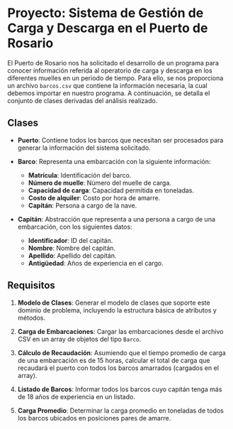 # Proyecto: Sistema de Gestión de Carga y Descarga en el Puerto de Rosario

El Puerto de Rosario nos ha solicitado el desarrollo de un programa para conocer información referida al operatorio de carga y descarga en los diferentes muelles en un periodo de tiempo. Para ello, se nos proporciona un archivo `barcos.csv` que contiene la información necesaria, la cual debemos importar en nuestro programa. A continuación, se detalla el conjunto de clases derivadas del análisis realizado.

## Clases

- **Puerto**: Contiene todos los barcos que necesitan ser procesados para generar la información del sistema solicitado.

- **Barco**: Representa una embarcación con la siguiente información:
  - **Matrícula**: Identificación del barco.
  - **Número de muelle**: Número del muelle de carga.
  - **Capacidad de carga**: Capacidad permitida en toneladas.
  - **Costo de alquiler**: Costo por hora de amarre.
  - **Capitán**: Persona a cargo de la nave.

- **Capitán**: Abstracción que representa a una persona a cargo de una embarcación, con los siguientes datos:
  - **Identificador**: ID del capitán.
  - **Nombre**: Nombre del capitán.
  - **Apellido**: Apellido del capitán.
  - **Antigüedad**: Años de experiencia en el cargo.

## Requisitos

1. **Modelo de Clases**: Generar el modelo de clases que soporte este dominio de problema, incluyendo la estructura básica de atributos y métodos.

2. **Carga de Embarcaciones**: Cargar las embarcaciones desde el archivo CSV en un array de objetos del tipo `Barco`.

3. **Cálculo de Recaudación**: Asumiendo que el tiempo promedio de carga de una embarcación es de 15 horas, calcular el total de carga que recaudará el puerto con todos los barcos amarrados (cargados en el array).

4. **Listado de Barcos**: Informar todos los barcos cuyo capitán tenga más de 18 años de experiencia en un listado.

5. **Carga Promedio**: Determinar la carga promedio en toneladas de todos los barcos ubicados en posiciones pares de amarre.
